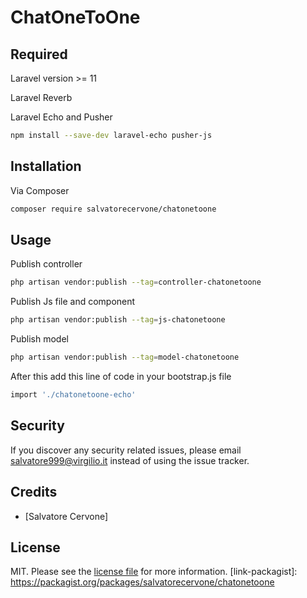 # ChatOneToOne

## Required

Laravel version >= 11

Laravel Reverb

Laravel Echo and Pusher

```bash
npm install --save-dev laravel-echo pusher-js
```

## Installation

Via Composer

```bash
composer require salvatorecervone/chatonetoone
```

## Usage

Publish controller

```bash
php artisan vendor:publish --tag=controller-chatonetoone
```

Publish Js file and component

```bash
php artisan vendor:publish --tag=js-chatonetoone
```

Publish model

```bash
php artisan vendor:publish --tag=model-chatonetoone
```

After this add this line of code in your bootstrap.js file

```bash
import './chatonetoone-echo'
```

## Security

If you discover any security related issues, please email salvatore999@virgilio.it instead of using the issue tracker.

## Credits

- [Salvatore Cervone]

## License

MIT. Please see the [license file](license.md) for more information.
[link-packagist]: https://packagist.org/packages/salvatorecervone/chatonetoone
